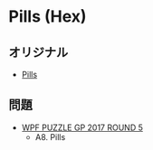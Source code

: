 # Pills (Hex)

## オリジナル
- [Pills](pills.md)

## 問題
- [WPF PUZZLE GP 2017 ROUND 5](../questions/wpfpgp2017-5.md)
	- A8. Pills
